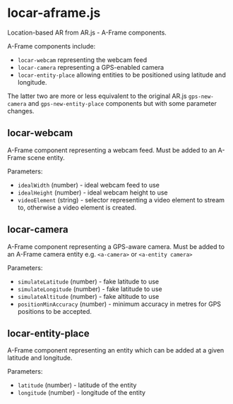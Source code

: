 # locar-aframe.js 

Location-based AR from AR.js - A-Frame components.

A-Frame components include: 

- `locar-webcam` representing the webcam feed 
- `locar-camera` representing a GPS-enabled camera
- `locar-entity-place` allowing entities to be positioned using latitude and longitude.

The latter two are more or less equivalent to the original AR.js `gps-new-camera` and `gps-new-entity-place` components but with some parameter changes.

## locar-webcam

A-Frame component representing a webcam feed.
Must be added to an A-Frame scene entity.

Parameters:

- `idealWidth`  (number) - ideal webcam feed to use 
- `idealHeight`  (number) - ideal webcam height to use 
- `videoElement` (string) - selector representing a video element to stream to, otherwise a video element is created. 

## locar-camera

A-Frame component representing a GPS-aware camera.
Must be added to an A-Frame camera entity e.g. `<a-camera>` or `<a-entity camera>`

Parameters:

- `simulateLatitude`    (number) - fake latitude to use
- `simulateLongitude`   (number) - fake latitude to use
- `simulateAltitude`    (number) - fake altitude to use
- `positionMinAccuracy` (number) - minimum accuracy in metres for GPS positions to be accepted.

## locar-entity-place

A-Frame component representing an entity which can be added at a given latitude and longitude.

Parameters:

- `latitude`  (number) - latitude of the entity 
- `longitude` (number) - longitude of the entity 
